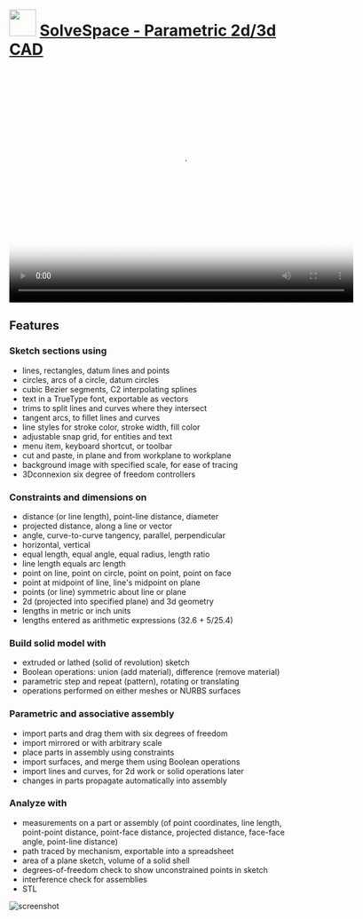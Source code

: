 ﻿# <img src="https://cdn.jsdelivr.net/gh/chtof/chocolatey-packages/install/solvespace/solvespace.png" width="48" height="48"/> [SolveSpace - Parametric 2d/3d CAD](https://chocolatey.org/packages/solvespace)

<div class=movie>
    <video preload=metadata height=420 width=620
           poster=pics/front-page-pic.png onloadedmetadata=videoPrepare(this)>
        <source src=vids/demo.webm type=video/webm>
        <source src=vids/demo.mp4 type=video/mp4 onerror=videoFallback(parentNode)>

        <!-- fall back to showing a picture and a download link -->
        <table cellpadding=0 cellspacing=0>
        <tr><td>
            <img src=pics/front-page-pic.png width=548 height=410>
        </td></tr>
        <tr><td align=right>
            [<a href=vids/demo.mp4>download demo video</a>]
        </td></tr>
        </table>
    </video>
    <a class=playbutton href=# onclick=videoPlay(event) style=display:none>
        demo video&nbsp;&nbsp;&nbsp;▶
    </a>
</div>

## Features

### Sketch sections using

- lines, rectangles, datum lines and points
- circles, arcs of a circle, datum circles
- cubic Bezier segments, C2 interpolating splines
- text in a TrueType font, exportable as vectors
- trims to split lines and curves where they intersect
- tangent arcs, to fillet lines and curves
- line styles for stroke color, stroke width, fill color
- adjustable snap grid, for entities and text
- menu item, keyboard shortcut, or toolbar
- cut and paste, in plane and from workplane to workplane
- background image with specified scale, for ease of tracing
- 3Dconnexion six degree of freedom controllers

### Constraints and dimensions on

- distance (or line length), point-line distance, diameter
- projected distance, along a line or vector
- angle, curve-to-curve tangency, parallel, perpendicular
- horizontal, vertical
- equal length, equal angle, equal radius, length ratio
- line length equals arc length
- point on line, point on circle, point on point, point on face
- point at midpoint of line, line's midpoint on plane
- points (or line) symmetric about line or plane
- 2d (projected into specified plane) and 3d geometry
- lengths in metric or inch units
- lengths entered as arithmetic expressions (32.6 + 5/25.4)

### Build solid model with

- extruded or lathed (solid of revolution) sketch
- Boolean operations: union (add material), difference (remove material)
- parametric step and repeat (pattern), rotating or translating
- operations performed on either meshes or NURBS surfaces

### Parametric and associative assembly

- import parts and drag them with six degrees of freedom
- import mirrored or with arbitrary scale
- place parts in assembly using constraints
- import surfaces, and merge them using Boolean operations
- import lines and curves, for 2d work or solid operations later
- changes in parts propagate automatically into assembly

### Analyze with

- measurements on a part or assembly (of point coordinates, line length, point-point distance, point-face distance, projected distance, face-face angle, point-line distance)
- path traced by mechanism, exportable into a spreadsheet
- area of a plane sketch, volume of a solid shell
- degrees-of-freedom check to show unconstrained points in sketch
- interference check for assemblies
- STL

![screenshot](https://cdn.jsdelivr.net/gh/chtof/chocolatey-packages/install/solvespace/screenshot.png)